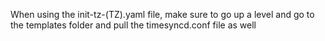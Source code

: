 When using the init-tz-(TZ).yaml file, make sure to go up a level and go to the templates folder and pull the timesyncd.conf file as well

